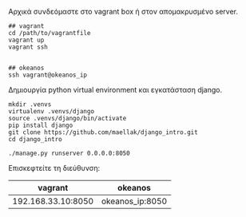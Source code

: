 Αρχικά συνδεόμαστε στο vagrant box ή στον απομακρυσμένο server.

```
## vagrant
cd /path/to/vagrantfile
vagrant up
vagrant ssh


## okeanos
ssh vagrant@okeanos_ip
```

Δημιουργία python virtual environment και εγκατάσταση django.

```
mkdir .venvs
virtualenv .venvs/django
source .venvs/django/bin/activate
pip install django
git clone https://github.com/maellak/django_intro.git
cd django_intro

./manage.py runserver 0.0.0.0:8050
```

Επισκεφτείτε τη διεύθυνση:

vagrant | okeanos
--------|--------
192.168.33.10:8050 | okeanos_ip:8050
